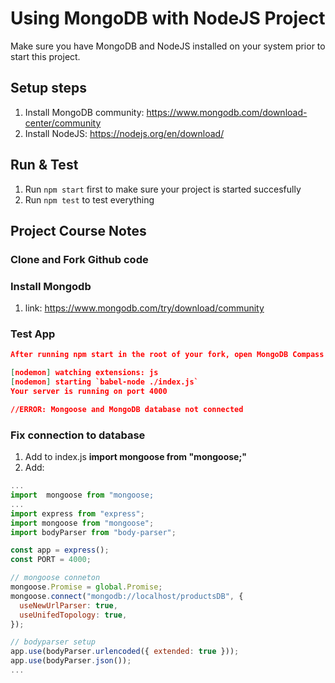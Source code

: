 # Using MongoDB with NodeJS Project

Make sure you have MongoDB and NodeJS installed on your system prior to start this project.

## Setup steps

1. Install MongoDB community: <https://www.mongodb.com/download-center/community>
2. Install NodeJS: <https://nodejs.org/en/download/>

## Run & Test

1. Run `npm start` first to make sure your project is started succesfully
2. Run `npm test` to test everything

## Project Course Notes

### Clone and Fork Github code

### Install Mongodb

1. link: <https://www.mongodb.com/try/download/community>

### Test App

```json
After running npm start in the root of your fork, open MongoDB Compass to view your database, or visit http://localhost:4000/ in your browser to see a message that the database is successfully running on port 4000

[nodemon] watching extensions: js
[nodemon] starting `babel-node ./index.js`
Your server is running on port 4000

//ERROR: Mongoose and MongoDB database not connected
```

### Fix connection to database

1. Add to index.js **import mongoose from "mongoose;"**
2. Add:

```javascript
...
import  mongoose from "mongoose;
...
import express from "express";
import mongoose from "mongoose";
import bodyParser from "body-parser";

const app = express();
const PORT = 4000;

// mongoose conneton
mongoose.Promise = global.Promise;
mongoose.connect("mongodb://localhost/productsDB", {
  useNewUrlParser: true,
  useUnifedTopology: true,
});

// bodyparser setup
app.use(bodyParser.urlencoded({ extended: true }));
app.use(bodyParser.json());
...
```
